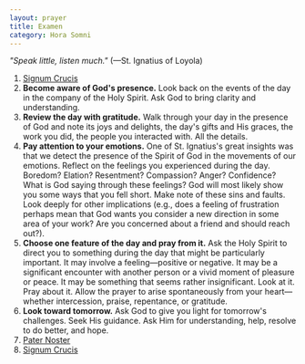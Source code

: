 ```yaml
---
layout: prayer
title: Examen
category: Hora Somni
---
```

*"Speak little, listen much."* (—St. Ignatius of Loyola)

1. [Signum Crucis](/prayers/signum-crucis/)
2. **Become aware of God's presence.** Look back on the events of the day in the company of the Holy Spirit. Ask God to bring clarity and understanding.
3. **Review the day with gratitude.** Walk through your day in the presence of God and note its joys and delights, the day's gifts and His graces, the work you did, the people you interacted with. All the details.
4. **Pay attention to your emotions.** One of St. Ignatius's great insights was that we detect the presence of the Spirit of God in the movements of our emotions. Reflect on the feelings you experienced during the day. Boredom? Elation? Resentment? Compassion? Anger? Confidence? What is God saying through these feelings? God will most likely show you some ways that you fell short. Make note of these sins and faults. Look deeply for other implications (e.g., does a feeling of frustration perhaps mean that God wants you consider a new direction in some area of your work? Are you concerned about a friend and should reach out?).
5. **Choose one feature of the day and pray from it.** Ask the Holy Spirit to direct you to something during the day that might be particularly important. It may involve a feeling—positive or negative. It may be a significant encounter with another person or a vivid moment of pleasure or peace. It may be something that seems rather insignificant. Look at it. Pray about it. Allow the prayer to arise spontaneously from your heart—whether intercession, praise, repentance, or gratitude.
6. **Look toward tomorrow.** Ask God to give you light for tomorrow's challenges. Seek His guidance. Ask Him for understanding, help, resolve to do better, and hope.
7. [Pater Noster](/prayers/pater-noster/)
8. [Signum Crucis](/prayers/signum-crucis/)